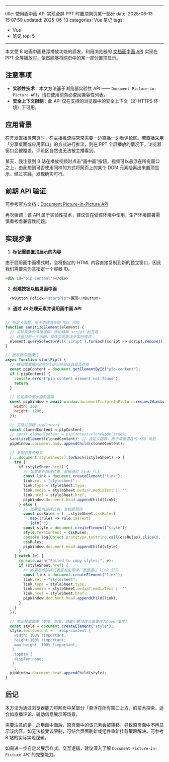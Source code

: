 
---
title: 使用画中画 API 实现全屏 PPT 时置顶网页某一部分
date: 2025-06-13 15:07:59
updated: 2025-06-13
categories: Vue 笔记
tags:
  - Vue
  - 笔记
top: 5
---

本文受 B 站画中画悬浮播放功能的启发，利用浏览器的 [文档画中画 API](https://developer.mozilla.org/zh-CN/docs/Web/API/Document_Picture-in-Picture_API) 实现在 PPT 全屏播放时，依然能够将网页中的某一部分置顶显示。

## 注意事项

- **实验性技术**：本文方法基于浏览器实验性 API —— `Document Picture-in-Picture API`，请在使用前务必查阅兼容性列表。
- **安全上下文限制**：此 API 仅在支持的浏览器中的安全上下文（即 HTTPS 环境）下可用。

## 应用背景

在开发直播类网页时，在主播推流端常常需要一边直播一边看评论区。若直播采用「分享桌面或应用窗口」的方式进行推流，则在 PPT 全屏播放的情况下，浏览器窗口会被覆盖，评论区自然也无法被主播看到。

某天，我注意到 B 站在播放视频时点击“画中画”按钮，视频可以悬浮在所有窗口之上，由此想到可否使用同样的方式将网页上的某个 DOM 元素抽离出来置顶显示。经过实践，发现确实可行。

## 前期 API 验证

可参考官方文档：[Document Picture-in-Picture API](https://developer.mozilla.org/zh-CN/docs/Web/API/Document_Picture-in-Picture_API)

再次强调：该 API 属于实验性技术，建议仅在受控环境中使用，生产环境部署需慎重考虑兼容性问题。

## 实现步骤

1. **标记需要置顶展示的内容**

由于启用画中画模式时，会将指定的 HTML 内容直接复制到新的独立窗口，因此我们需要先为其指定一个容器 ID。
```html
<div id="pip-content"></div>
```

2. **创建按钮以触发画中画**

```js
  <NButton @click="startPip">置顶</NButton>
```

3. **通过 JS 处理元素并调用画中画 API**

```js

// 自定义函数，用于清理潜在的 XSS 风险
function sanitizeElement(element) {
  // 实现具体的清理逻辑，例如移除 script 标签等
  // 这里只是一个示例，具体实现取决于实际需求
  element.querySelectorAll('script').forEach(script => script.remove());
}

// 触发画中画模式
async function startPip() {
  // 捕获需要展示的html部分并验证其是否存在
  const pipContent = document.getElementById("pip-content");
  if (!pipContent) {
    console.error("pip-content element not found");
    return;
  }

  // 设定画中画小窗的宽高
  const pipWindow = await window.documentPictureInPicture.requestWindow({
    width: 200,
    height: 1200,
  });

  // 克隆并清理 pipContent
  const clonedContent = pipContent;
  // const clonedContent = pipContent.cloneNode(true);
  sanitizeElement(clonedContent); // 自定义函数，用于清理潜在的 XSS 风险
  pipWindow.document.body.appendChild(clonedContent);

  // 复制必要的样式
  [...document.styleSheets].forEach((styleSheet) => {
    try {
      if (styleSheet.href) {
        // 如果是外部样式表，直接通过 link 引入
        const link = document.createElement("link");
        link.rel = "stylesheet";
        link.type = styleSheet.type;
        link.media = styleSheet.media?.mediaText || "";
        link.href = styleSheet.href;
        pipWindow.document.head.appendChild(link);
      } else {
        // 如果是内部样式表，复制其规则
        const cssRules = [...styleSheet.cssRules]
          .map((rule) => rule.cssText)
          .join("");
        const style = document.createElement("style");
        style.textContent = cssRules;
        console.log(Object.prototype.toString.call(cssRules).slice(8, -1));
        cssRules;
        pipWindow.document.head.appendChild(style);
      }
    } catch (e) {
      console.warn("Failed to copy styles:", e);
      if (styleSheet.href) {
        // 如果是外部样式表且发生错误，直接通过 link 引入
        const link = document.createElement("link");
        link.rel = "stylesheet";
        link.type = styleSheet.type;
        link.media = styleSheet.media?.mediaText || "";
        link.href = styleSheet.href;
        pipWindow.document.head.appendChild(link);
      }
    }
  });

  // 修正样式偏差（宽度，高度，隐藏小置顶改点击事件为hover事件）
  const style = document.createElement("style");
  style.textContent = ` #pip-content {
    width: 100% !important;
    height:100% !important;
    max-height: 100% !important;
   }
   .topBtn {
    display:none;
   }
   `;
  pipWindow.document.head.appendChild(style);
}
```

## 后记

本方法为通过浏览器能力将网页中某部分「悬浮在所有窗口上方」的技术探索，适合如直播评论、辅助信息展示等场景。

需要注意的是：启用画中画后，原页面中的该元素会被转移，导致原页面中不再显示该内容。如无法接受该限制，可结合页面刷新或组件重新挂载策略解决。可参考 B 站的实际实现逻辑。

如需进一步自定义展示样式、交互逻辑，建议深入了解 `Document Picture-in-Picture API` 的完整能力。
